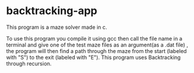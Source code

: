 # backtracking-app
This program is a maze solver made in c.

To use this program you compile it using gcc then call the file name in a terminal 
and give one of the test maze files as an argument(as a .dat file) ,
the program will then find a path through the maze from the start (labeled with "S") to the exit (labeled with "E").
This program uses Backtracking through recursion. 

